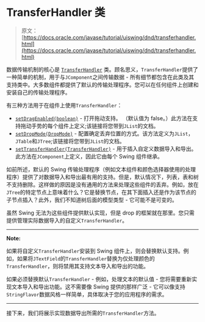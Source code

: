 # TransferHandler 类

> 原文： [https://docs.oracle.com/javase/tutorial/uiswing/dnd/transferhandler.html](https://docs.oracle.com/javase/tutorial/uiswing/dnd/transferhandler.html)

数据传输机制的核心是 [`TransferHandler`](https://docs.oracle.com/javase/8/docs/api/javax/swing/TransferHandler.html) 类。顾名思义，`TransferHandler`提供了一种简单的机制，用于与`JComponent`之间传输数据 - 所有细节都包含在此类及其支持类中。大多数组件都提供了默认的传输处理程序。您可以在任何组件上创建和安装自己的传输处理程序。

有三种方法用于在组件上使用`TransferHandler`：

*   [`setDragEnabled(boolean)`](https://docs.oracle.com/javase/8/docs/api/javax/swing/JList.html#setDragEnabled-boolean-) - 打开拖动支持。 （默认值为 false。）此方法在支持拖动手势的每个组件上定义;该链接将您带到`JList`的文档。
*   [`setDropMode(DropMode)`](https://docs.oracle.com/javase/8/docs/api/javax/swing/JList.html#setDropMode-javax.swing.DropMode-) - 配置确定丢弃位置的方式。该方法定义为`JList`，`JTable`和`JTree`;该链接将您带到`JList`的文档。
*   [`setTransferHandler(TransferHandler)`](https://docs.oracle.com/javase/8/docs/api/javax/swing/JComponent.html#setTransferHandler-javax.swing.TransferHandler-) - 用于插入自定义数据导入和导出。此方法在`JComponent`上定义，因此它由每个 Swing 组件继承。

如前所述，默认的 Swing 传输处理程序（例如文本组件和颜色选择器使用的处理程序）提供了对数据导入和导出最有用的支持。但是，默认情况下，列表，表和树不支持删除。这样做的原因是没有通用的方法来处理这些组件的丢弃。例如，放在`JTree`的特定节点上意味着什么？它是替换节点，在其下面插入还是作为该节点的子节点插入？此外，我们不知道树后面的模型类型 - 它可能不是可变的。

虽然 Swing 无法为这些组件提供默认实现，但是 drop 的框架就在那里。您只需提供管理实际数据导入的自定义`TransferHandler`。

* * *

**Note:** 

如果将自定义`TransferHandler`安装到 Swing 组件上，则会替换默认支持。例如，如果将`JTextField`的`TransferHandler`替换为仅处理颜色的`TransferHandler`，则将禁用其支持文本导入和导出的功能。

如果必须替换默认`TransferHandler` - 例如，处理文本的默认值 - 您将需要重新实现文本导入和导出功能。这不需要像 Swing 提供的那样广泛 - 它可以像支持`StringFlavor`数据风格一样简单，具体取决于您的应用程序的需求。

* * *

接下来，我们将展示实现数据导出所需的`TransferHandler`方法。